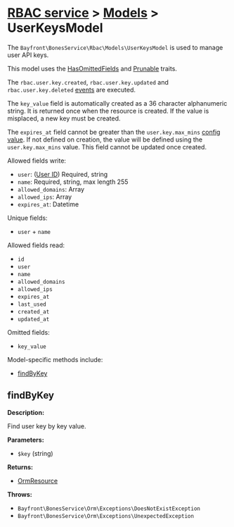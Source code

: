 # [RBAC service](../README.md) > [Models](README.md) > UserKeysModel

The `Bayfront\BonesService\Rbac\Models\UserKeysModel` is used to manage user API keys.

This model uses the [HasOmittedFields](https://github.com/bayfrontmedia/bones-service-orm/blob/master/docs/traits/hasomittedfields.md) and [Prunable](https://github.com/bayfrontmedia/bones-service-orm/blob/master/docs/traits/prunable.md) traits.

The `rbac.user.key.created`, `rbac.user.key.updated` and `rbac.user.key.deleted` [events](../events.md) are executed.

The `key_value` field is automatically created as a 36 character alphanumeric string.
It is returned once when the resource is created. If the value is misplaced, a new key must be created.

The `expires_at` field cannot be greater than the `user.key.max_mins` [config value](../setup.md#configuration).
If not defined on creation, the value will be defined using the `user.key.max_mins` value. 
This field cannot be updated once created.

Allowed fields write:

- `user`: ([User ID](users.md)) Required, string
- `name`: Required, string, max length 255
- `allowed_domains`: Array
- `allowed_ips`: Array
- `expires_at`: Datetime

Unique fields:

- `user` + `name`

Allowed fields read:

- `id`
- `user`
- `name`
- `allowed_domains`
- `allowed_ips`
- `expires_at`
- `last_used`
- `created_at`
- `updated_at`

Omitted fields:

- `key_value`

Model-specific methods include:

- [findByKey](#findbykey)

## findByKey

**Description:**

Find user key by key value.

**Parameters:**

- `$key` (string)

**Returns:**

- [OrmResource](https://github.com/bayfrontmedia/bones-service-orm/blob/master/docs/ormresource.md)

**Throws:**

- `Bayfront\BonesService\Orm\Exceptions\DoesNotExistException`
- `Bayfront\BonesService\Orm\Exceptions\UnexpectedException`